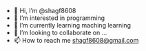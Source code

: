 - 👋 Hi, I’m @shagf8608
- 👀 I’m interested in programming
- 🌱 I’m currently learning maching learning
- 💞️ I’m looking to collaborate on ...
- 📫 How to reach me shagf8608@gmail.com

<!---
shagf8608/shagf8608 is a ✨ special ✨ repository because its `README.md` (this file) appears on your GitHub profile.
You can click the Preview link to take a look at your changes.
--->
